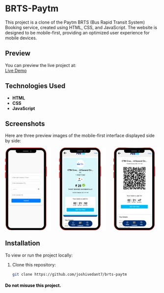 # BRTS-Paytm

This project is a clone of the Paytm BRTS (Bus Rapid Transit System) Booking service, created using HTML, CSS, and JavaScript. The website is designed to be mobile-first, providing an optimized user experience for mobile devices.

## Preview

You can preview the live project at:  
[Live Demo](https://vemacitrind.github.io/brts-paytm/index.html)

## Technologies Used
- **HTML** 
- **CSS** 
- **JavaScript** 
## Screenshots
Here are three preview images of the mobile-first interface displayed side by side:

<div style="display: flex; justify-content: space-between;">
    <img src="img/a1.png" width="30%" style="margin-right: 10px;">
    <img src="img/a2.png" width="30%" style="margin-right: 10px;">
    <img src="img/a3.png" width="30%">
</div>

## Installation
To view or run the project locally:
1. Clone this repository:
   ```bash
   git clone https://github.com/joshivedant7/brts-paytm

  <div style="color: #000000"> 
        <h4>
            Do not misuse this project.
        </h4>
        </div>
